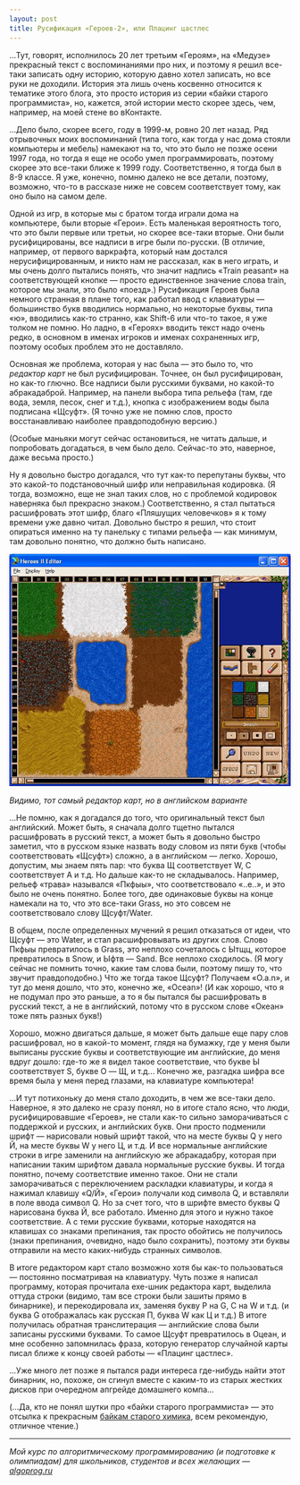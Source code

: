 ```yaml
---
layout: post
title: Русификация «Героев-2», или Плацинг цастлес
---
```


...Тут, говорят, исполнилось 20 лет третьим «Героям», на «Медузе» прекрасный текст с воспоминаниями про них,
и поэтому я решил все-таки записать одну историю, которую давно хотел записать, но все руки не доходили.
История эта лишь очень косвенно относится к тематике этого блога, это просто история из серии
«байки старого программиста», но, кажется, этой истории место скорее здесь, чем, например,
на моей стене во вКонтакте. 

...Дело было, скорее всего, году в 1999-м, ровно 20 лет назад. Ряд отрывочных моих воспоминаний
(типа того, как тогда у нас дома стояли компьютеры и мебель) намекают на то, что это было не позже осени 1997 года,
но тогда я еще не особо умел программировать, поэтому скорее это все-таки ближе к 1999 году. Соответственно, я тогда был
в 8-9 классе. Я уже, конечно, помню далеко не все детали, поэтому, возможно, что-то в рассказе ниже не совсем соответствует
тому, как оно было на самом деле.

Одной из игр, в которые мы с братом тогда играли дома на компьютере, были вторые «Герои». Есть маленькая вероятность того,
что это были первые или третьи, но скорее все-таки вторые. Они были русифицированы, все надписи в игре были по-русски. (В отличие,
например, от первого варкрафта, который нам достался нерусифицированным, и никто нам не рассказал, как в него играть,
и мы очень долго пытались понять, что значит надпись «Train peasant» на соответствующей кнопке — просто единственное значение
слова train, которое мы знали, это было «поезд».) Русификация Героев была немного странная в плане того, как работал ввод с клавиатуры — 
большинство букв вводились нормально, но некоторые буквы, типа «ю», вводились как-то странно, как Shift-6 или что-то такое, я уже
толком не помню. Но ладно, в «Героях» вводить текст надо очень редко, в основном в именах игроков и именах сохраненных игр,
поэтому особых проблем это не доставляло.

Основная же проблема, которая у нас была — это было то, что *редактор карт* не был русифицирован. Точнее, он был русифицирован,
но как-то глючно. Все надписи были русскими буквами, но какой-то абракадаброй. Например, на панели выбора типа рельефа
(там, где вода, земля, песок, снег и т.д.), кнопка с изображением воды была подписана «Щсуфт».
(Я точно уже не помню слов, просто восстанавливаю наиболее правдоподобную версию.)

(Особые маньяки могут сейчас остановиться, не читать дальше, и попробовать догадаться, в чем было дело. 
Сейчас-то это, наверное, даже весьма просто.)

Ну я довольно быстро догадался, что тут как-то перепутаны буквы, что это какой-то подстановочный шифр
или неправильная кодировка. (Я тогда, возможно, еще не знал таких слов, но с проблемой кодировок
наверняка был прекрасно знаком.) Соответственно, я стал пытаться расшифровать этот шифр, благо
«Пляшущих человечков» я к тому времени уже давно читал. Довольно быстро я решил, что стоит опираться
именно на ту панельку с типами рельефа — как минимум, там довольно понятно, что должно быть написано.

![Картинка](/images/2019-03-17-heroes/editor.jpg)

*Видимо, тот самый редактор карт, но в английском варианте*

...Не помню, как я догадался до того, что оригинальный текст был английский. Может быть, я сначала
долго тщетно пытался расшифровать в русский текст, а может быть я довольно быстро заметил,
что в русском языке назвать воду словом из пяти букв (чтобы соответствовать «Щсуфт») сложно,
а в английском — легко. Хорошо, допустим, мы знаем пять пар: что буква Щ соответствует W, С соответствует A
и т.д. Но дальше как-то не складывалось. Например, рельеф «трава» назывался «Пкфыы», что соответствовало «..e..»,
и это было не очень понятно. Более того, две одинаковые буквы на конце намекали на то, что это все-таки Grass, но 
это совсем не соответствовало слову Щсуфт/Water. 

В общем, после определенных мучений я решил отказаться от идеи, что Щсуфт — это Water, и стал расшифровывать из других слов.
Слово Пкфыы превратилось в Grass, это неплохо сочеталось с Ытщц, которое превратилось в Snow, и Ыфтв — Sand.
Все неплохо сходилось. (Я могу сейчас не помнить точно, какие там слова были, поэтому пишу то,
что звучит правдоподобно.) Что же тогда такое Щсуфт? Получаем «O.a.n», и тут до меня дошло, что это,
конечно же, «Ocean»! (И как хорошо, что я не подумал про это раньше, а то я бы пытался бы расшифровать
в русский текст, а не в английский, потому что в русском слове «Океан» тоже пять разных букв!)

Хорошо, можно двигаться дальше, я может быть дальше еще пару слов расшифровал, но в какой-то момент,
глядя на бумажку, где у меня были выписаны русские буквы и соответствующие им английские, 
до меня вдруг дошло: где-то же я видел такое соответствие, что букве Ы соответствует S, букве O — Щ,
и т.д... Конечно же, разгадка шифра все время была у меня перед глазами, на клавиатуре компьютера!

...И тут потихоньку до меня стало доходить, в чем же все-таки дело. Наверное, я это далеко не сразу понял,
но в итоге стало ясно, что люди, русифицировавшие «Героев», не стали как-то сильно заморачиваться
с поддержкой и русских, и английских букв. Они просто подменили шрифт — нарисовали новый шрифт такой,
что на месте буквы Q у него Й, на месте буквы W у него Ц, и т.д. И все нормальные английские строки
в игре заменили на английскую же абракадабру, которая при написании таким шрифтом давала нормальные русские буквы.
И тогда понятно, почему соответствие именно такое. Они не стали заморачиваться с переключением раскладки клавиатуры,
и когда я нажимал клавишу «Q/Й», «Герои» получали код символа Q, и вставляли в поле ввода символ Q.
Но за счет того, что в шрифте вместо буквы Q нарисована буква Й, все работало. Именно для этого и нужно такое соответствие.
А с теми русские буквами, которые находятся на клавишах со знаками препинания, так просто обойтись не получилось
(знаки препинания, очевидно, надо было сохранить), поэтому эти буквы отправили на место каких-нибудь
странных символов.

В итоге редактором карт стало возможно хотя бы как-то пользоваться — постоянно посматривая на клавиатуру.
Чуть позже я написал программу, которая прочитала exe-шник редактора карт, выделила оттуда строки
(видимо, там все строки были зашиты прямо в бинарнике), и перекодировала их, заменяя букву P на G, С на W и т.д.
(и буква G отображалась как русская П, буква W как Ц и т.д.) В итоге получилась обратная транслитерация
— английские слова были записаны русскими буквами. То самое Щсуфт превратилось в Оцеан, и мне особенно запомнилась
фраза, которую генератор случайной карты писал ближе к концу своей работы — «Плацинг цастлес».

...Уже много лет позже я пытался ради интереса где-нибудь найти этот бинарник, но, похоже, он сгинул вместе с каким-то
из старых жестких дисков при очередном апгрейде домашнего компа...

(...Да, кто не понял шутки про «байки старого программиста» — это отсылка к прекрасным [байкам старого химика](http://www.palek.ru/bayks.htm),
всем рекомендую, отличное чтение.)

----

*Мой курс по алгоритмическому программированию (и подготовке к олимпиадам) для школьников, студентов и всех желающих — [algoprog.ru](http://algoprog.ru)*
